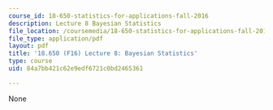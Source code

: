 ```yaml
---
course_id: 18-650-statistics-for-applications-fall-2016
description: Lecture 8 Bayesian Statistics
file_location: /coursemedia/18-650-statistics-for-applications-fall-2016/84a7bb421c62e9edf6721c0bd2465361_MIT18_650F16_Bayesian_Statistics.pdf
file_type: application/pdf
layout: pdf
title: '18.650 (F16) Lecture 8: Bayesian Statistics'
type: course
uid: 84a7bb421c62e9edf6721c0bd2465361

---
```

None